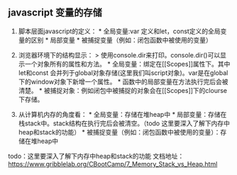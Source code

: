 ## javascript 变量的存储
  1. 脚本层面javascript的定义：
    * 全局变量:var 定义和let，const定义的全局变量的区别
    * 局部变量
    * 被捕捉变量（例如：闭包函数中被使用的变量）

  2. 浏览器环境下的结构显示：
    > 使用console.dir来打印。console.dir()可以显示一个对象所有的属性和方法。
    * 全局变量：绑定在[[Scopes]]属性下。其中let和const 会并列于global对象存储(这里我们叫script对象)。var是在global下的window对象下新增一个属性。
    * 函数中的局部变量在方法执行完后会被清楚。
    * 被捕捉对象：例如闭包中被捕捉的对象会在[[Scopes]]下的clourse下存储。

  3. 从计算机内存的角度看：
    * 全局变量：存储在堆heap中
    * 局部变量：存储在栈stack中。stack结构在执行完后会被清空。（todo 这里要深入了解下内存中heap和stack的功能）
    * 被捕捉变量（例如：闭包函数中被使用的变量）：存储在堆heap中

todo：这里要深入了解下内存中heap和stack的功能
 文档地址：https://www.gribblelab.org/CBootCamp/7_Memory_Stack_vs_Heap.html